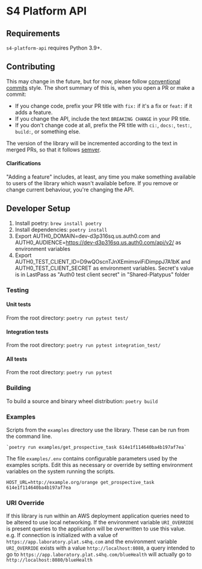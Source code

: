 # S4 Platform API

## Requirements

`s4-platform-api` requires Python 3.9+.


## Contributing

This may change in the future, but for now, please follow [conventional commits](https://www.conventionalcommits.org/en/v1.0.0/#summary) style. The short summary of this is, when you open a PR or make a commit:

- If you change code, prefix your PR title with `fix:` if it's a fix or `feat:` if it adds a feature.
- If you change the API, include the text `BREAKING CHANGE` in your PR title.
- If you don't change code at all, prefix the PR title with `ci:`, `docs:`, `test:`, `build:`, or something else.

The version of the library will be incremented according to the text in merged PRs, so that it follows [semver](https://semver.org/).


#### Clarifications
"Adding a feature" includes, at least, any time you make something available to users of the library which wasn't available before. If you remove or change current behaviour, you're changing the API.

## Developer Setup

1. Install poetry: `brew install poetry`
2. Install dependencies: `poetry install`
3. Export AUTH0_DOMAIN=dev-d3p316sq.us.auth0.com and AUTH0_AUDIENCE=https://dev-d3p316sq.us.auth0.com/api/v2/ as environment variables
4. Export AUTH0_TEST_CLIENT_ID=D9wQOscnTJnXEmimsviFiDimppJ7A1bK and AUTH0_TEST_CLIENT_SECRET as environment variables. Secret's value is in LastPass as "Auth0 test client secret" in "Shared-Platypus" folder

### Testing

#### Unit tests
From the root directory: `poetry run pytest test/`

#### Integration tests
From the root directory: `poetry run pytest integration_test/`

#### All tests
From the root directory: `poetry run pytest`

### Building

To build a source and binary wheel distribution: `poetry build`

### Examples
Scripts from the `examples` directory use the library. These can be run from the command line.

    `poetry run examples/get_prospective_task 614e1f114640ba4b197af7ea`

The file `examples/.env` contains configurable parameters used by the examples scripts. Edit this as necessary or
override by setting environment variables on the system running the scripts.

    HOST_URL=http://example.org/orange get_prospective_task 614e1f114640ba4b197af7ea

### URI Override
If this library is run within an AWS deployment application queries need to be altered to use local networking. If the 
environment variable `URI_OVERRIDE` is present queries to the application will be overwritten to use this value.
e.g.
If connection is initialized with a value of `https://app.laboratory.plat.s4hq.com` and the environment variable
`URI_OVERRIDE` exists with a value `http://localhost:8080`, a query intended to go to 
`https://app.laboratory.plat.s4hq.com/blueHealth` will actually go to `http://localhost:8080/blueHealth`
